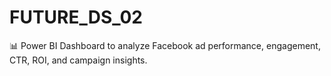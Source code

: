# FUTURE_DS_02
📊 Power BI Dashboard to analyze Facebook ad performance, engagement, CTR, ROI, and campaign insights.
